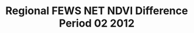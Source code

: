 ---
title: Regional FEWS NET NDVI Difference Period 02 2012
categories: 
    - data
geography: regional
partner: fews
cat: remote
year: 2012
layer: fews-net.sahel-fewsnet-ndvi-period0212,fews-net.sahel-africa-border-overlay
api:
embed:
source: <a href="http://fews.net">FEWS NET</a>
license: Public Domain
updated: 3/28/12
description: This layer depicts the eMODIS TERRA Normalized Difference Vegetation Index (NDVI) based on the National Aeronautics and Space Administration's (NASA) Earth Observing System (EOS) Moderate Resolution Imaging Spectroradiometer (MODIS) and produced at the U.S. Geological Survey's (USGS) Earth Resources Observation and Science (EROS) Center. NDVI Previous Year Difference is the difference of the current year NDVI values from those of the previous year. Additional details are found on the FEWS NET [product documention](http://earlywarning.usgs.gov/fews/africa/web/readme.php?symbol=zd).
downloads:
    - type: geotiff
      link: http://dl.dropbox.com/u/72717685/fewsnet-africa-ndvidiff-period0812.zip
---